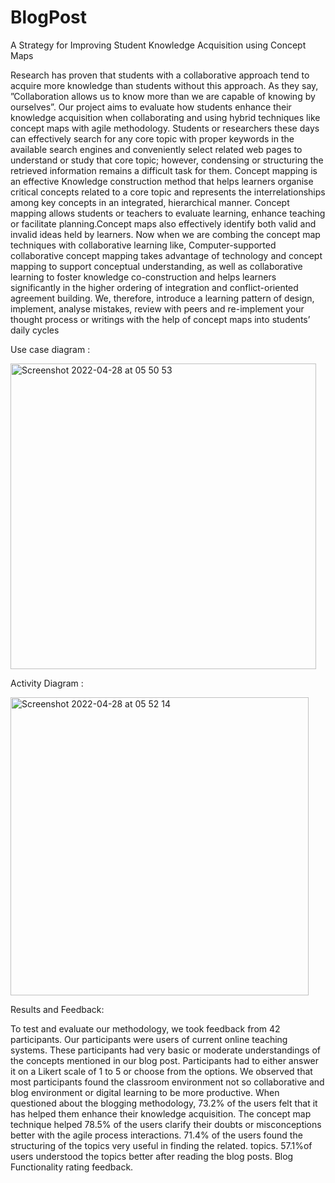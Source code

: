 # BlogPost

A Strategy for Improving Student Knowledge Acquisition using Concept Maps


Research has proven that students with a collaborative approach tend to acquire more knowledge than students without this approach. As they say, ”Collaboration allows us to know more than we are capable of knowing by ourselves”. Our project aims to evaluate how students enhance their knowledge acquisition when collaborating and using hybrid techniques like concept maps with agile methodology. Students or researchers these days can effectively search for any core topic with proper keywords in the available search engines and conveniently select related web pages to understand or study that core topic; however, condensing or structuring the retrieved information remains a difficult task for them. Concept mapping is an effective Knowledge construction method that helps learners organise critical concepts related to a core topic and represents the interrelationships among key concepts in an integrated, hierarchical manner. Concept mapping allows students or teachers to evaluate learning, enhance teaching or facilitate planning.Concept maps also effectively identify both valid and invalid ideas held by learners. Now when we are combing the concept map techniques with collaborative learning like, Computer-supported collaborative concept mapping takes advantage of technology and concept mapping to support conceptual understanding, as well as collaborative learning to foster knowledge co-construction and helps learners significantly in the higher ordering of integration and conflict-oriented agreement building. We, therefore, introduce a learning pattern of design, implement, analyse mistakes, review with peers and re-implement your thought process or writings with the help of concept maps into students’ daily cycles


Use case diagram :

<img width="489" alt="Screenshot 2022-04-28 at 05 50 53" src="https://user-images.githubusercontent.com/93559057/165672777-b160dd2a-a8bc-462d-b386-aaf85fda29c3.png">


Activity Diagram :

<img width="477" alt="Screenshot 2022-04-28 at 05 52 14" src="https://user-images.githubusercontent.com/93559057/165672917-fb6b3f92-a063-42f1-b32c-a6900d2ec347.png">


Results and Feedback:

To test and evaluate our methodology, we took feedback from 42 participants. Our participants were users of current online teaching systems. These participants had very basic or moderate understandings of the concepts mentioned in our blog post. Participants had to either answer it on a Likert scale of 1 to 5 or choose from the options. We observed that most participants found the classroom environment not so collaborative and blog environment or digital learning to be more productive. When questioned about the blogging methodology, 73.2% of the users felt that it has helped them enhance their knowledge acquisition. The concept map technique helped 78.5% of the users clarify their doubts or misconceptions better with the agile process interactions. 71.4% of the users found the structuring of the topics very useful in finding the related. topics. 57.1%of users understood the topics better after reading the blog posts. Blog Functionality rating feedback.

